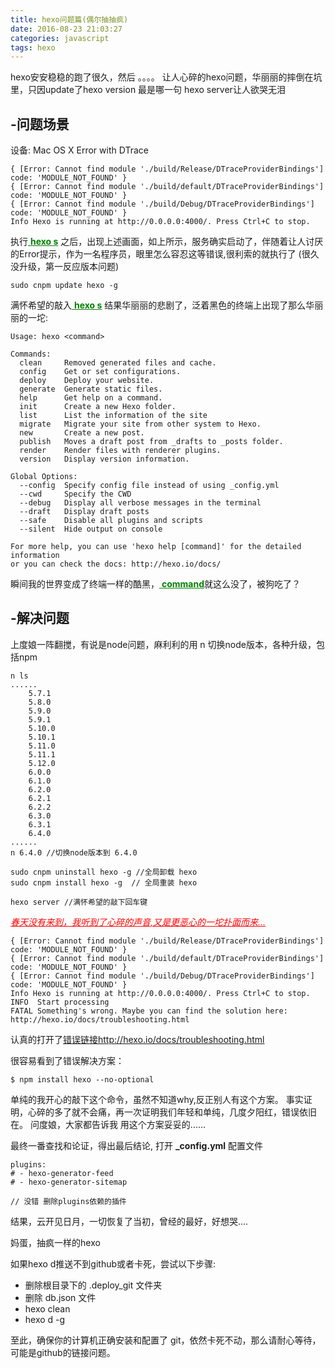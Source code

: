 ```yaml
---
title: hexo问题篇(偶尔抽抽疯)
date: 2016-08-23 21:03:27
categories: javascript
tags: hexo
---
```


hexo安安稳稳的跑了很久，然后 。。。。
让人心碎的hexo问题，华丽丽的摔倒在坑里，只因update了hexo  version
最是哪一句 hexo server让人欲哭无泪

<!--more-->
## -问题场景
设备: Mac OS X
Error with DTrace

	{ [Error: Cannot find module './build/Release/DTraceProviderBindings'] code: 'MODULE_NOT_FOUND' }
	{ [Error: Cannot find module './build/default/DTraceProviderBindings'] code: 'MODULE_NOT_FOUND' }
	{ [Error: Cannot find module './build/Debug/DTraceProviderBindings'] code: 'MODULE_NOT_FOUND' }
	Info Hexo is running at http://0.0.0.0:4000/. Press Ctrl+C to stop.

执行<u style="color: green;"> **hexo s**</u> 之后，出现上述画面，如上所示，服务确实启动了，伴随着让人讨厌的Error提示，作为一名程序员，眼里怎么容忍这等错误,很利索的就执行了 (很久没升级，第一反应版本问题)
```
sudo cnpm update hexo -g
```
满怀希望的敲入<u style="color: green;"> **hexo s**</u>  结果华丽丽的悲剧了，泛着黑色的终端上出现了那么华丽丽的一坨:
```
Usage: hexo <command>

Commands:
  clean     Removed generated files and cache.
  config    Get or set configurations.
  deploy    Deploy your website.
  generate  Generate static files.
  help      Get help on a command.
  init      Create a new Hexo folder.
  list      List the information of the site
  migrate   Migrate your site from other system to Hexo.
  new       Create a new post.
  publish   Moves a draft post from _drafts to _posts folder.
  render    Render files with renderer plugins.
  version   Display version information.

Global Options:
  --config  Specify config file instead of using _config.yml
  --cwd     Specify the CWD
  --debug   Display all verbose messages in the terminal
  --draft   Display draft posts
  --safe    Disable all plugins and scripts
  --silent  Hide output on console

For more help, you can use 'hexo help [command]' for the detailed information
or you can check the docs: http://hexo.io/docs/
```
瞬间我的世界变成了终端一样的酷黑，<u style="color: green;"> **command**</u>就这么没了，被狗吃了？

## -解决问题
上度娘一阵翻搅，有说是node问题，麻利利的用  n  切换node版本，各种升级，包括npm
```
n ls
......
    5.7.1
    5.8.0
    5.9.0
    5.9.1
    5.10.0
    5.10.1
    5.11.0
    5.11.1
    5.12.0
    6.0.0
    6.1.0
    6.2.0 
    6.2.1
    6.2.2
    6.3.0
    6.3.1 
    6.4.0 
......
n 6.4.0 //切换node版本到 6.4.0

sudo cnpm uninstall hexo -g //全局卸载 hexo
sudo cnpm install hexo -g  // 全局重装 hexo

hexo server //满怀希望的敲下回车键
```
<u style="color: red;">*春天没有来到，我听到了心碎的声音,又是更恶心的一坨扑面而来...*</u>
```
{ [Error: Cannot find module './build/Release/DTraceProviderBindings'] code: 'MODULE_NOT_FOUND' }
{ [Error: Cannot find module './build/default/DTraceProviderBindings'] code: 'MODULE_NOT_FOUND' }
{ [Error: Cannot find module './build/Debug/DTraceProviderBindings'] code: 'MODULE_NOT_FOUND' }
Info Hexo is running at http://0.0.0.0:4000/. Press Ctrl+C to stop.
INFO  Start processing
FATAL Something's wrong. Maybe you can find the solution here: http://hexo.io/docs/troubleshooting.html
```
认真的打开了[错误链接http://hexo.io/docs/troubleshooting.html](http://hexo.io/docs/troubleshooting.html)

很容易看到了错误解决方案：
```
$ npm install hexo --no-optional
```
单纯的我开心的敲下这个命令，虽然不知道why,反正别人有这个方案。
事实证明，心碎的多了就不会痛，再一次证明我们年轻和单纯，几度夕阳红，错误依旧在。
问度娘，大家都告诉我 用这个方案妥妥的......

最终一番查找和论证，得出最后结论,  打开 **_config.yml** 配置文件
```
plugins:
# - hexo-generator-feed
# - hexo-generator-sitemap

// 没错 删除plugins依赖的插件 
```
结果，云开见日月，一切恢复了当初，曾经的最好，好想哭....

妈蛋，抽疯一样的hexo

如果hexo d推送不到github或者卡死，尝试以下步骤:
  - 删除根目录下的 .deploy_git 文件夹
  - 删除 db.json 文件
  - hexo clean
  - hexo d -g

至此，确保你的计算机正确安装和配置了 git，依然卡死不动，那么请耐心等待，可能是github的链接问题。

